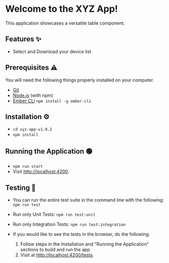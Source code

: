 # Welcome to the XYZ App!

This application showcases a versatile table component.

## Features ✨
- Select and Download your device list

## Prerequisites ⚠️
You will need the following things properly installed on your computer.

* [Git](https://git-scm.com/)
* [Node.js](https://nodejs.org/) (with npm)
* [Ember CLI](https://cli.emberjs.com/release/) ```npm install -g ember-cli```

## Installation ⚙️
* `cd xyz-app-v1.0.2`
* `npm install`

## Running the Application 🟢
* `npm run start`
* Visit [http://localhost:4200](http://localhost:4200).


## Testing 🔎
* You can run the entire test suite in the command line with the following: `npm run test`

* Run only Unit Tests: `npm run test:unit`
* Run only Integration Tests: `npm run test:integration`

* If you would like to see the tests in the browser, do the following:
    1. Follow steps in the Installation and "Running the Application" sections to build and run the app
    2.  Visit at [http://localhost:4200/tests](http://localhost:4200/tests).
